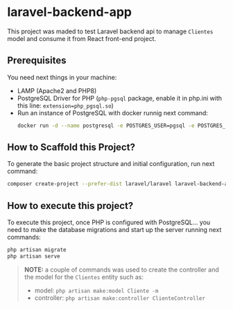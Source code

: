 # laravel-backend-app

This project was maded to test Laravel backend api to manage `Clientes` model and consume it from React front-end project.

## Prerequisites

You need next things in your machine:
* LAMP (Apache2 and PHP8)
* PostgreSQL Driver for PHP (`php-pgsql` package, enable it in php.ini with this line: `extension=php_pgsql.so`)
* Run an instance of PostgreSQL with docker runnig next command:
    ```bash
    docker run -d --name postgresql -e POSTGRES_USER=pgsql -e POSTGRES_PASSWORD=s3cr3t -e POSTGRES_DB=example -p 5432:5432 postgres:14
    ```


## How to Scaffold this Project?

To generate the basic project structure and initial configuration, run next command:
```bash
composer create-project --prefer-dist laravel/laravel laravel-backend-app
```

## How to execute this project?

To execute this project, once PHP is configured with PostgreSQL... you need to make the database migrations and start up the server running next commands:
```bash
php artisan migrate
php artisan serve
```

> **NOTE:** a couple of commands was used to create the controller and the model for the `Clientes` entity such as:
> * model: `php artisan make:model Cliente -m`
> * controller: `php artisan make:controller ClienteController`